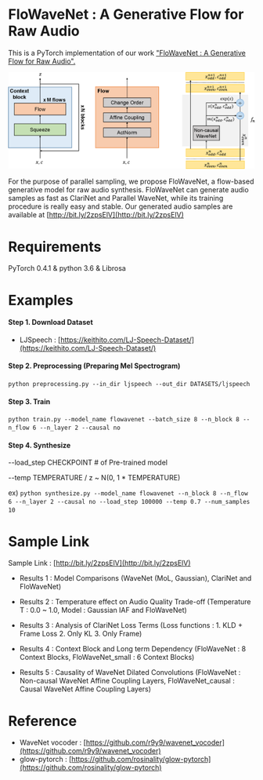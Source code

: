 # FloWaveNet : A Generative Flow for Raw Audio 

This is a PyTorch implementation of our work ["FloWaveNet : A Generative Flow for Raw Audio".](https://arxiv.org/abs/1811.02155)

<img src="png/model.png">

For the purpose of parallel sampling, we propose FloWaveNet, a flow-based generative model for raw audio synthesis.
FloWaveNet can generate audio samples as fast as ClariNet and Parallel WaveNet, while its training procedure is really easy and stable. Our generated audio samples are available at [http://bit.ly/2zpsElV](http://bit.ly/2zpsElV)






# Requirements

PyTorch 0.4.1 & python 3.6 & Librosa

# Examples

#### Step 1. Download Dataset

- LJSpeech : [https://keithito.com/LJ-Speech-Dataset/](https://keithito.com/LJ-Speech-Dataset/)

#### Step 2. Preprocessing (Preparing Mel Spectrogram)

`python preprocessing.py --in_dir ljspeech --out_dir DATASETS/ljspeech`

#### Step 3. Train

`python train.py --model_name flowavenet --batch_size 8 --n_block 8 --n_flow 6 --n_layer 2 --causal no`

#### Step 4. Synthesize

--load_step CHECKPOINT # of Pre-trained model

--temp TEMPERATURE / z ~ N(0, 1 * TEMPERATURE)

ex) `python synthesize.py --model_name flowavenet --n_block 8 --n_flow 6 --n_layer 2 --causal no --load_step 100000 --temp 0.7 --num_samples 10`


# Sample Link

Sample Link : [http://bit.ly/2zpsElV](http://bit.ly/2zpsElV)


- Results 1 : Model Comparisons (WaveNet (MoL, Gaussian), ClariNet and FloWaveNet)

- Results 2 : Temperature effect on Audio Quality Trade-off (Temperature T : 0.0 ~ 1.0, Model : Gaussian IAF and FloWaveNet)

- Results 3 : Analysis of ClariNet Loss Terms (Loss functions : 1. KLD + Frame Loss 2. Only KL 3. Only Frame)

- Results 4 : Context Block and Long term Dependency (FloWaveNet : 8 Context Blocks, FloWaveNet_small : 6 Context Blocks)

- Results 5 : Causality of WaveNet Dilated Convolutions (FloWaveNet : Non-causal WaveNet Affine Coupling Layers, FloWaveNet_causal : Causal WaveNet Affine Coupling Layers)


# Reference

- WaveNet vocoder : [https://github.com/r9y9/wavenet_vocoder](https://github.com/r9y9/wavenet_vocoder)
- glow-pytorch : [https://github.com/rosinality/glow-pytorch](https://github.com/rosinality/glow-pytorch)
